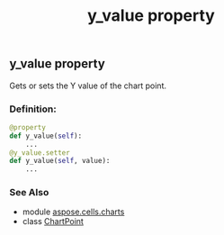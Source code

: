 ﻿---
title: y_value property
second_title: Aspose.Cells for Python via .NET API References
description: 
type: docs
weight: 430
url: /aspose.cells.charts/chartpoint/y_value/
is_root: false
---

## y_value property


Gets or sets the Y value of the chart point.
### Definition:
```python
@property
def y_value(self):
    ...
@y_value.setter
def y_value(self, value):
    ...
```

### See Also
* module [aspose.cells.charts](../../)
* class [ChartPoint](/cells/python-net/aspose.cells.charts/chartpoint)

